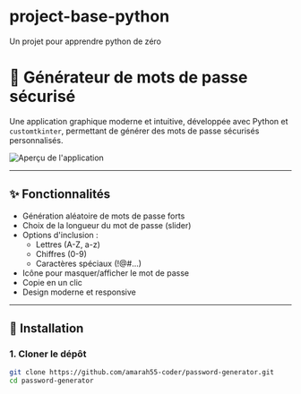 # project-base-python
Un projet pour apprendre python de zéro

# 🔐 Générateur de mots de passe sécurisé

Une application graphique moderne et intuitive, développée avec Python et `customtkinter`, permettant de générer des mots de passe sécurisés personnalisés.

![Aperçu de l'application](./aperçue.png)

---

## ✨ Fonctionnalités

- Génération aléatoire de mots de passe forts
- Choix de la longueur du mot de passe (slider)
- Options d'inclusion :
  - Lettres (A-Z, a-z)
  - Chiffres (0-9)
  - Caractères spéciaux (!@#...)
- Icône pour masquer/afficher le mot de passe
- Copie en un clic
- Design moderne et responsive

---

## 🔧 Installation

### 1. Cloner le dépôt
```bash
git clone https://github.com/amarah55-coder/password-generator.git
cd password-generator
